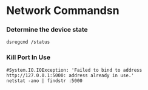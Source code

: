 # Network Commandsn

### Determine the device state 
```
dsregcmd /status
```
### Kill Port In Use
```
#System.IO.IOException: 'Failed to bind to address http://127.0.0.1:5000: address already in use.'
netstat -ano | findstr :5000
```

